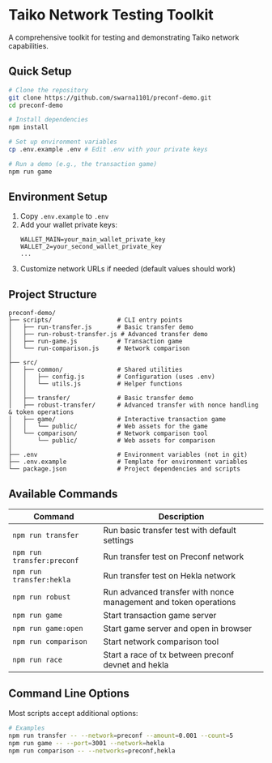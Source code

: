 # Taiko Network Testing Toolkit

A comprehensive toolkit for testing and demonstrating Taiko network capabilities.

## Quick Setup

```bash
# Clone the repository
git clone https://github.com/swarna1101/preconf-demo.git
cd preconf-demo

# Install dependencies
npm install

# Set up environment variables
cp .env.example .env # Edit .env with your private keys

# Run a demo (e.g., the transaction game)
npm run game
```

## Environment Setup

1. Copy `.env.example` to `.env`
2. Add your wallet private keys:
   ```
   WALLET_MAIN=your_main_wallet_private_key
   WALLET_2=your_second_wallet_private_key
   ...
   ```
3. Customize network URLs if needed (default values should work)

## Project Structure

```
preconf-demo/
├── scripts/                  # CLI entry points
│   ├── run-transfer.js       # Basic transfer demo
│   ├── run-robust-transfer.js # Advanced transfer demo
│   ├── run-game.js           # Transaction game
│   └── run-comparison.js     # Network comparison
│
├── src/
│   ├── common/               # Shared utilities
│   │   ├── config.js         # Configuration (uses .env)
│   │   └── utils.js          # Helper functions
│   │
│   ├── transfer/             # Basic transfer demo
│   ├── robust-transfer/      # Advanced transfer with nonce handling & token operations
│   ├── game/                 # Interactive transaction game
│   │   └── public/           # Web assets for the game
│   └── comparison/           # Network comparison tool
│       └── public/           # Web assets for comparison
│
├── .env                      # Environment variables (not in git)
├── .env.example              # Template for environment variables
└── package.json              # Project dependencies and scripts
```

## Available Commands

| Command | Description |
|---------|-------------|
| `npm run transfer` | Run basic transfer test with default settings |
| `npm run transfer:preconf` | Run transfer test on Preconf network |
| `npm run transfer:hekla` | Run transfer test on Hekla network |
| `npm run robust` | Run advanced transfer with nonce management and token operations |
| `npm run game` | Start transaction game server |
| `npm run game:open` | Start game server and open in browser |
| `npm run comparison` | Start network comparison tool |
 | `npm run race`      | Start a race of tx between preconf devnet and hekla |

## Command Line Options

Most scripts accept additional options:

```bash
# Examples
npm run transfer -- --network=preconf --amount=0.001 --count=5
npm run game -- --port=3001 --network=hekla
npm run comparison -- --networks=preconf,hekla
```